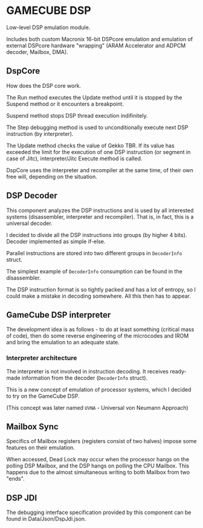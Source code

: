 # GAMECUBE DSP

Low-level DSP emulation module.

Includes both custom Macronix 16-bit DSPcore emulation and emulation of external DSPcore hardware "wrapping" (ARAM Accelerator and ADPCM decoder, Mailbox, DMA).

## DspCore

How does the DSP core work.

The Run method executes the Update method until it is stopped by the Suspend method or it encounters a breakpoint.

Suspend method stops DSP thread execution indifinitely.

The Step debugging method is used to unconditionally execute next DSP instruction (by interpreter).

The Update method checks the value of Gekko TBR. If its value has exceeded the limit for the execution of one DSP instruction (or segment in case of Jitc),
interpreter/Jitc Execute method is called.

DspCore uses the interpreter and recompiler at the same time, of their own free will, depending on the situation.

## DSP Decoder

This component analyzes the DSP instructions and is used by all interested systems (disassembler, interpreter and recompiler). 
That is, in fact, this is a universal decoder.

I decided to divide all the DSP instructions into groups (by higher 4 bits). Decoder implemented as simple if-else.

Parallel instructions are stored into two different groups in `DecoderInfo` struct.

The simplest example of `DecoderInfo` consumption can be found in the disassembler.

The DSP instruction format is so tightly packed and has a lot of entropy, so I could make a mistake in decoding somewhere. All this then has to appear.

## GameCube DSP interpreter

The development idea is as follows - to do at least something (critical mass of code), then do some reverse engineering
of the microcodes and IROM and bring the emulation to an adequate state.

### Interpreter architecture

The interpreter is not involved in instruction decoding. It receives ready-made information from the decoder (`DecoderInfo` struct).

This is a new concept of emulation of processor systems, which I decided to try on the GameCube DSP.

(This concept was later named `UVNA` - Universal von Neumann Approach)

## Mailbox Sync

Specifics of Mailbox registers (registers consist of two halves) impose some features on their emulation.

When accessed, Dead Lock may occur when the processor hangs on the polling DSP Mailbox, and the DSP hangs on polling the CPU Mailbox. 
This happens due to the almost simultaneous writing to both Mailbox from two "ends".

## DSP JDI

The debugging interface specification provided by this component can be found in Data/Json/DspJdi.json.

